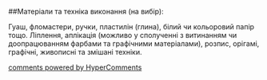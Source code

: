 <div id="hypercomments_widget" class="js-hypercomments-widget invisible"></div>

##Матеріали та техніка виконання (на вибір):

Гуаш, фломастери, ручки, пластилін (глина), білий чи кольоровий папір тощо. Ліплення, аплікація (можливо у сполученні з витинанням чи доопрацюванням фарбами та графічними матеріалами), розпис, орігамі, графічні, живописні та змішані техніки. 


<div class="js-hypercomments-container">
    <a href="http://hypercomments.com" class="hc-link" title="comments widget">comments powered by HyperComments</a>
</div>